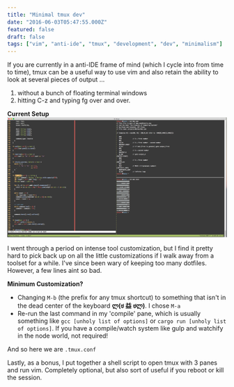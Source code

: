 ```yaml
---
title: "Minimal tmux dev"
date: "2016-06-03T05:47:55.000Z"
featured: false
draft: false
tags: ["vim", "anti-ide", "tmux", "development", "dev", "minimalism"]
---
```


If you are currently in a anti-IDE frame of mind (which I cycle into from time
to time), tmux can be a useful way to use vim and also retain the ability to
look at several pieces of output ...

1. without a bunch of floating terminal windows
2. hitting C-z and typing fg over and over.

**Current Setup** ![tmux and vim](images/screenshot.png)

I went through a period on intense tool customization, but I find it pretty hard
to pick back up on all the little customizations if I walk away from a toolset
for a while. I've since been wary of keeping too many dotfiles. However, a few
lines aint so bad.

**Minimum Customization?**

- Changing `M-b` (the prefix for any tmux shortcut) to something that isn't in
  the dead center of the keyboard **ლ(ಠ 益 ಠლ)**. I chose `M-a`
- Re-run the last command in my 'compile' pane, which is usually something like
  `gcc [unholy list of options]` or `cargo run [unholy list of options]`. If you
  have a compile/watch system like gulp and watchify in the node world, not
  required!

And so here we are `.tmux.conf`

<script src="https://gist.github.com/jmoyers/101302f09632df908d84b3f79d7d54aa.js?file=.tmux.conf"></script>

Lastly, as a bonus, I put together a shell script to open tmux with 3 panes and
run vim. Completely optional, but also sort of useful if you reboot or kill the
session.

<script src="https://gist.github.com/jmoyers/ae9b5408aa8d3f9a64b89bed04e23da9.js?file=v.sh"></script>
